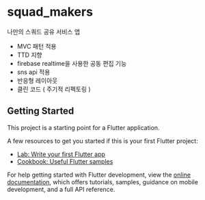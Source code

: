 # squad_makers

나만의 스쿼드 공유 서비스 앱

- MVC 패턴 적용
- TTD 지향
- firebase realtime을 사용한 공동 편집 기능
- sns api 적용
- 반응형 레이아웃
- 클린 코드 ( 주기적 리펙토링 )

## Getting Started

This project is a starting point for a Flutter application.

A few resources to get you started if this is your first Flutter project:

- [Lab: Write your first Flutter app](https://docs.flutter.dev/get-started/codelab)
- [Cookbook: Useful Flutter samples](https://docs.flutter.dev/cookbook)

For help getting started with Flutter development, view the
[online documentation](https://docs.flutter.dev/), which offers tutorials,
samples, guidance on mobile development, and a full API reference.
